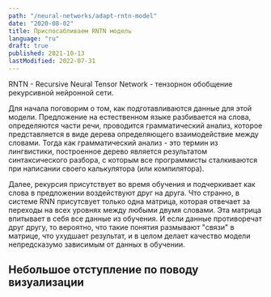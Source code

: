 ```yaml
---
path: "/neural-networks/adapt-rntn-model"
date: "2020-08-02"
title: Приспосабливаем RNTN модель
language: "ru"
draft: true
published: 2021-10-13
lastModified: 2022-07-31
---
```


RNTN - Recursive Neural Tensor Network - тензорнон обобщение рекурсивной нейронной сети.

Для начала поговорим о том, как подготавливаются данные для этой модели.
Предложение на естественном языке разбивается на слова, определяются части речи, проводится грамматический анализ, которое представляется в виде дерева определяющего взаимодействие между словами. Тогда как грамматический анализ - это термин из лингвистики, построенное дерево является результатом синтаксического разбора, с которым все программисты сталкиваются при написании своего калькулятора (или компилятора). 

Далее, рекурсия присутствует во время обучения и подчеркивает как слова в предложении воздействуют друг на друга. Что странно, в системе RNN присутсвует только одна матрица, которая отвечает за переходы на всех уровнях между любыми двумя словами. Эта матрица впитывает в себя все данные из обучения. И если данные противоречат друг другу, то вероятно, что такие понятия размывают "связи" в матрице, что ухудшает результат, и в целом делает качество модели непредсказумо зависимым от данных в обучении.

## Небольшое отступление по поводу визуализации

